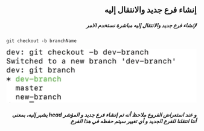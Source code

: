 ## <div dir = rtl > إنشاء فرع جديد والانتقال إليه   </dir > 

##### <div dir = rtl >  لإنشاء فرع جديد والانتقال إليه مباشرة نستخدم الامر   </dir > 

<div dir="ltr" align="left">

`git checkout -b branchName` 
</div>

![alt text](bran.jpg)
##### <div dir = rtl >  و عند استعراض الفروع ملاحظ أنه تم إنشاء فرع جديد و المؤشر head يشير إليه، بمعنى أننا انتقلنا للفرع الجديد و أي تغيير سيتم حفظه في هذا الفرع  </dir > 
